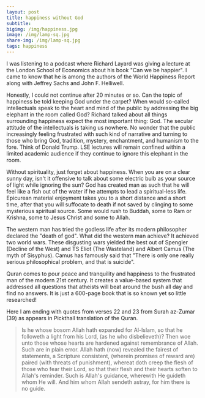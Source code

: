 ```yaml
---
layout: post
title: happiness without God
subtitle: 
bigimg: /img/happiness.jpg
image: /img/lamp-sq.jpg
share-img: /img/lamp-sq.jpg
tags: happiness
---
```


I was listening to a podcast where Richard Layard was giving a lecture at the London School of Economics about his book "Can we be happier". I came to know that he is among the authors of the World Happiness Report along with Jeffrey Sachs and John F. Helliwell.

Honestly, I could not continue after 20 minutes or so. Can the topic of happiness be told keeping God under the carpet? When would so-called intellectuals speak to the heart and mind of the public by addressing the big elephant in the room called God? Richard talked about all things surrounding happiness expect the most important thing: God. The secular attitude of the intellectuals is taking us nowhere. No wonder that the public increasingly feeling frustrated with such kind of narrative and turning to those who bring God, tradition, mystery, enchantment, and humanism to the fore. Think of Donald Trump. LSE lectures will remain confined within a limited academic audience if they continue to ignore this elephant in the room.

Without spirituality, just forget about happiness. When you are on a clear sunny day, isn't it offensive to talk about some electric bulb as your source of light while ignoring the sun? God has created man as such that he will feel like a fish out of the water if he attempts to lead a spiritual-less life. Epicurean material enjoyment takes you to a short distance and a short time, after that you will suffocate to death if not saved by clinging to some mysterious spiritual source. Some would rush to Buddah, some to Ram or Krishna, some to Jesus Christ and some to Allah.

The western man has tried the godless life after its modern philosopher declared the "death of god". What did the western man achieve? It achieved two world wars. These disgusting wars yielded the best out of Spengler (Decline of the West) and TS Eliot (The Wasteland) and Albert Camus (The myth of Sisyphus). Camus has famously said that "There is only one really serious philosophical problem, and that is suicide".

Quran comes to pour peace and tranquility and happiness to the frustrated man of the modern 21st century. It creates a value-based system that addressed all questions that atheists will beat around the bush all day and find no answers. It is just a 600-page book that is so known yet so little researched!

Here I am ending with quotes from verses 22 and 23 from Surah az-Zumar (39) as appears in Pickthall translation of the Quran.

>Is he whose bosom Allah hath expanded for Al-Islam, so that he followeth a light from his Lord, (as he who disbelieveth)? Then woe unto those whose hearts are hardened against remembrance of Allah. Such are in plain error.
Allah hath (now) revealed the fairest of statements, a Scripture consistent, (wherein promises of reward are) paired (with threats of punishment), whereat doth creep the flesh of those who fear their Lord, so that their flesh and their hearts soften to Allah's reminder. Such is Allah's guidance, wherewith He guideth whom He will. And him whom Allah sendeth astray, for him there is no guide.
